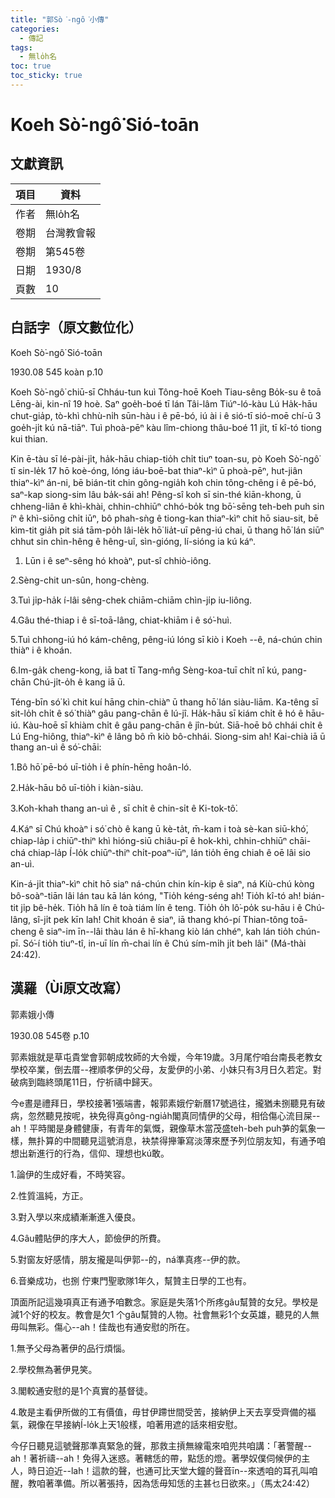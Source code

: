 ```yaml
---
title: "郭Sò͘-ngô͘小傳"
categories:
  - 傳記
tags:
  - 無lo̍h名
toc: true
toc_sticky: true
---
```


# Koeh Sò͘-ngô͘ Sió-toān

## 文獻資訊

| 項目 | 資料 |
|---|---|
| 作者 | 無lo̍h名 |
| 卷期 | 台灣教會報 |
| 卷期 | 第545卷 |
| 日期 | 1930/8 |
| 頁數 | 10 |

## 白話字（原文數位化）

Koeh Sò͘-ngô͘ Sió-toān

1930.08 545 koàn p.10

Koeh Sò͘-ngô͘ chiū-sī Chháu-tun kuì Tông-hoē Koeh Tiau-sêng Bo̍k-su ê toā Lēng-ài, kin-nî 19 hoè. Saⁿ goe̍h-boé tī lán Tâi-lâm Tiúⁿ-ló-kàu Lú Ha̍k-hāu chut-gia̍p, tò-khì chhù-ni̍h sūn-hàu i ê pē-bó, iú ài i ê sió-tī sió-moē chí-ū 3 goe̍h-ji̍t kú nā-tiāⁿ. Tuì phoà-pēⁿ kàu lîm-chiong thâu-boé 11 ji̍t, tī kî-tó tiong kui thian.

Kin ē-tàu sī lé-pài-ji̍t, ha̍k-hāu chiap-tio̍h chi̍t tiuⁿ toan-su, pò Koeh Sò͘-ngô͘ tī sin-le̍k 17 hō koè-óng, lóng iáu-boē-bat thiaⁿ-kìⁿ ū phoà-pēⁿ, hut-jiân thiaⁿ-kìⁿ án-ni, bē bián-tit chin gông-ngia̍h koh chin tông-chêng i ê pē-bó, saⁿ-kap siong-sim lâu ba̍k-sái ah! Pêng-sî koh sī sin-thé kiān-khong, ū chheng-liân ê khì-khài, chhin-chhiūⁿ chhó-bo̍k tng bō͘-sēng teh-beh puh sin íⁿ ê khì-siōng chi̍t iūⁿ, bô phah-sǹg ê tiong-kan thiaⁿ-kìⁿ chit hō siau-sit, bē kìm-tit gia̍h pit siá tām-po̍h lâi-le̍k hō͘ lia̍t-uī pêng-iú chai, ū thang hō͘ lán siūⁿ chhut sin chìn-hêng ê hêng-uî, sìn-gióng, lí-sióng ia kú káⁿ.

1. Lūn i ê seⁿ-sêng hó khoàⁿ, put-sî chhiò-iông.

2.Sèng-chit un-sûn, hong-chèng.

3.Tuì ji̍p-ha̍k í-lâi sêng-chek chiām-chiām chìn-ji̍p iu-liông.

4.Gâu thé-thiap i ê sī-toā-lâng, chiat-khiām i ê só͘-huì.

5.Tuì chhong-iú hó kám-chêng, pêng-iú lóng sī kiò i Koeh --ê, ná-chún chin thiàⁿ i ê khoán.

6.Im-ga̍k cheng-kong, iā bat tī Tang-mn̂g Sèng-koa-tuī chi̍t nî kú, pang-chān Chú-ji̍t-o̍h ê kang iā ū.

Téng-bīn só͘ kì chit kuí hāng chin-chiàⁿ ū thang hō͘ lán siàu-liām. Ka-têng sī sit-lo̍h chi̍t ê só͘ thiàⁿ gâu pang-chān ê lú-jî. Ha̍k-hāu sī kiám chi̍t ê hó ê hāu-iú. Kàu-hoē sī khiàm chi̍t ê gâu pang-chān ê jîn-bu̍t. Siā-hoē bô chhái chi̍t ê Lú Eng-hiông, thiaⁿ-kìⁿ ê lâng bô m̄ kiò bô-chhái. Siong-sim ah! Kai-chià iā ū thang an-uì ê só͘-chāi:

1.Bô hō͘ pē-bó uī-tio̍h i ê phín-hēng hoân-ló.

2.Ha̍k-hāu bô uī-tio̍h i kiàn-siàu.

3.Koh-khah thang an-uì ê , sī chi̍t ê chin-si̍t ê Ki-tok-tô͘.

4.Káⁿ sī Chú khoàⁿ i só͘ chò ê kang ū kè-ta̍t, m̄-kam i toà sè-kan siū-khó͘, chiap-la̍p i chiūⁿ-thiⁿ khì hióng-siū chiâu-pī ê hok-khì, chhin-chhiūⁿ chāi-chá chiap-la̍p Í-lo̍k chiūⁿ-thiⁿ chi̍t-poaⁿ-iūⁿ, lán tio̍h ēng chiah ê oē lâi sio an-uì.

Kin-á-ji̍t thiaⁿ-kìⁿ chit hō siaⁿ ná-chún chin kín-kip ê siaⁿ, ná Kiù-chú kòng bô-soàⁿ-tiān lâi lán tau kā lán kóng, "Tio̍h kéng-séng ah! Tio̍h kî-tó ah! bián-tit ji̍p bê-he̍k. Tio̍h hâ lín ê toà tiám lín ê teng. Tio̍h o̍h lô͘-po̍k su-hāu i ê Chú-lâng, sî-ji̍t pek kīn lah! Chit khoán ê siaⁿ, iā thang khó-pí Thian-tông toā-cheng ê siaⁿ-im īn--lâi thàu lán ê hī-khang kiò lán chhéⁿ, kah lán tio̍h chún-pī. Só͘-í tio̍h tiuⁿ-tî, in-uī lín m̄-chai lín ê Chú sím-mi̍h ji̍t beh lâi" (Má-thài 24:42).

## 漢羅（Ùi原文改寫）

郭素娥小傳

1930.08 545卷 p.10

郭素娥就是草屯貴堂會郭朝成牧師的大令嬡，今年19歲。3月尾佇咱台南長老教女學校卒業，倒去厝--裡順孝伊的父母，友愛伊的小弟、小妹只有3月日久若定。對破病到臨終頭尾11日，佇祈禱中歸天。

今e晝是禮拜日，學校接著1張端書，報郭素娥佇新曆17號過往，攏猶未捌聽見有破病，忽然聽見按呢，袂免得真gông-ngia̍h閣真同情伊的父母，相佮傷心流目屎--ah！平時閣是身體健康，有青年的氣慨，親像草木當茂盛teh-beh puh芛的氣象一樣，無扑算的中間聽見這號消息，袂禁得攑筆寫淡薄來歷予列位朋友知，有通予咱想出新進行的行為，信仰、理想也kú敢。

1.論伊的生成好看，不時笑容。

2.性質溫純，方正。

3.對入學以來成績漸漸進入優良。

4.Gâu體貼伊的序大人，節儉伊的所費。

5.對窗友好感情，朋友攏是叫伊郭--的，ná準真疼--伊的款。

6.音樂成功，也捌 佇東門聖歌隊1年久，幫贊主日學的工也有。

頂面所記這幾項真正有通予咱數念。家庭是失落1个所疼gâu幫贊的女兒。學校是減1个好的校友。教會是欠1 个gâu幫贊的人物。社會無彩1个女英雄，聽見的人無毋叫無彩。傷心--ah！佳哉也有通安慰的所在。

1.無予父母為著伊的品行煩惱。

2.學校無為著伊見笑。

3.閣較通安慰的是1个真實的基督徒。

4.敢是主看伊所做的工有價值，毋甘伊蹛世間受苦，接納伊上天去享受齊備的福氣，親像在早接納Í-lo̍k上天1般樣，咱著用遮的話來相安慰。

今仔日聽見這號聲那準真緊急的聲，那救主摃無線電來咱兜共咱講：「著警醒--ah！著祈禱--ah！免得入迷惑。著轄恁的帶，點恁的燈。著學奴僕伺候伊的主人，時日迫近--lah！這款的聲，也通可比天堂大鐘的聲音īn--來透咱的耳孔叫咱醒，教咱著準備。所以著張持，因為恁毋知恁的主甚乜日欲來。」（馬太24:42）
